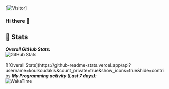 [![Visitor](https://visitor-badge.laobi.icu/badge?page_id=laxmena.laxmena)]

### Hi there 👋

<!--
**koulkoudakis/koulkoudakis** is a ✨ _special_ ✨ repository because its `README.md` (this file) appears on your GitHub profile.

Here are some ideas to get you started:

- 🔭 I’m currently working on ...
- 🌱 I’m currently learning ...
- 👯 I’m looking to collaborate on ...
- 🤔 I’m looking for help with ...
- 💬 Ask me about ...
- 📫 How to reach me: ...
- 😄 Pronouns: ...
- ⚡ Fun fact: ...
-->

<h2>👀 Stats</h2>

<div>
  <b><em>Overall GitHub Stats:</em></b> <br/>
    <img src="https://github-readme-streak-stats.herokuapp.com/?user=koulkoudakis" alt="GitHub Stats" /> <br/><br/>
  [![Overall Stats](https://github-readme-stats.vercel.app/api?username=koulkoudakis&count_private=true&show_icons=true&hide=contribs
  <b><em>My Programming activity (Last 7 days):</em></b> <br/>
    <img src="https://github-readme-stats.vercel.app/api/wakatime?username=koulkoudakis" alt="WakaTime" />
  </p>
</div>

